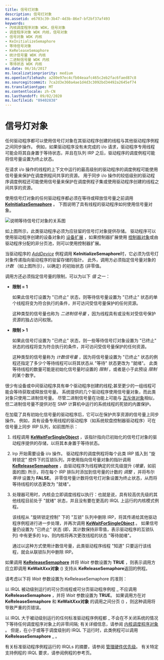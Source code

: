 ```yaml
---
title: 信号灯对象
description: 信号灯对象
ms.assetid: e6703c39-3b47-4d3b-86e7-bf2bf37af493
keywords:
- 内核调度程序对象 WDK，信号对象
- 调度程序对象 WDK 内核，信号对象
- 信号对象 WDK 内核
- KeInitializeSemaphore
- 等待信号对象
- KeReleaseSemaphore
- 统计信号量 WDK 内核
- 二进制信号量 WDK 内核
- 等待状态 WDK 内核
ms.date: 06/16/2017
ms.localizationpriority: medium
ms.openlocfilehash: a280e97ec4cfb04eaafc465c2eb2fac6faed87c8
ms.sourcegitcommit: 7ca2d3e360a4ae1d4d3c3092bd34492a2645ef74
ms.translationtype: MT
ms.contentlocale: zh-CN
ms.lasthandoff: 09/02/2020
ms.locfileid: "89402838"
---
```

# <a name="semaphore-objects"></a>信号灯对象





任何驱动程序都可以使用信号灯对象在其驱动程序创建的线程与其他驱动程序例程之间同步操作。 例如，如果驱动程序没有未完成的 i/o 请求，驱动程序专用线程可能会将其自身置于等待状态，并且在队列 IRP 之后，驱动程序的调度例程可能将信号量设置为终止状态。

在请求 i/o 操作的线程的上下文中运行的最高级别的驱动程序的调度例程可能使用信号量来保护在调度例程间共享的资源。 用于同步 i/o 操作的较低级别的驱动程序调度例程还可能使用信号量来保护在调度例程子集或使用驱动程序创建的线程之间共享的资源。

使用信号灯对象的任何驱动程序都必须在等待或释放信号量之前调用 [**KeInitializeSemaphore**](/windows-hardware/drivers/ddi/wdm/nf-wdm-keinitializesemaphore) 。 下图说明了具有线程的驱动程序如何使用信号量对象。

![说明等待信号灯对象的关系图](images/3semobj.png)

如上图所示，此类驱动程序必须为应驻留的信号灯对象提供存储。 驱动程序可以使用驱动程序创建的设备对象的 [设备扩展](device-extensions.md) ，如果控制器扩展使用 [控制器对象](./introduction-to-controller-objects.md)或由驱动程序分配的非分页池，则可以使用控制器扩展。

当驱动程序的 [*AddDevice*](/windows-hardware/drivers/ddi/wdm/nc-wdm-driver_add_device) 例程调用 **KeInitializeSemaphore**时，它必须为信号灯对象传递指向驱动程序的驻留存储的指针。 此外，调用方必须指定信号量对象的 *计数* （如上图所示），以确定) 的初始状态 (非零值。

调用方还必须指定信号量的限制，可以为以下 *值* 之一：

-   **限制 = 1**

    如果此信号灯设置为 "已终止" 状态，则等待信号量设置为 "已终止" 状态的单个线程将变为符合执行的条件，并可访问受信号量保护的任何资源。

    这种类型的信号量也称为 *二进制信号量* ，因为线程具有或没有对受信号保护资源的独占访问权限。

-   **限制 &gt; 1**

    如果此信号灯设置为 "已终止" 状态，则一些等待信号灯对象设置为 "已终止" 状态的线程将变为符合执行的条件，并可访问受信号量保护的任何资源。

    这种类型的信号量称为 *计数信号量* ，因为将信号量设置为 "已终止" 状态的例程还指定了多少个等待线程可以将其状态从 "等待" 状态更改为 "就绪"。 此类等待线程的数量可能是初始化信号量时设置的 *限制* ，或者是小于此预设 *限制*的某个数字。

很少有设备或中间驱动程序具有单个驱动程序创建的线程;甚至更少的一组线程可能会等待获取或释放信号量。 系统提供的几个驱动程序使用信号量对象，而此类对象只使用二进制信号量。 尽管二进制信号量在功能上可能与 [互斥体对象](introduction-to-mutex-objects.md)相似，但二进制信号量不提供对在 SMP 计算机中运行的系统线程的死锁的内置保护。

在加载了具有初始化信号量的驱动程序后，它可以在保护共享资源的信号量上同步操作。 例如，具有设备专用线程的驱动程序（如系统软盘控制器驱动程序）可在信号量上同步 IRP 队列，如前图所示：

1.  线程调用 [**KeWaitForSingleObject**](/windows-hardware/drivers/ddi/wdm/nf-wdm-kewaitforsingleobject) ，该指针指向已初始化的信号灯对象的驱动程序提供的存储，以将其本身置于等待状态。

2.  Irp 开始需要设备 i/o 操作。 驱动程序的调度例程将每个此类 IRP 插入到 "旋转锁定" 控件下的互锁队列，并使用指向信号量对象的指针调用 [**KeReleaseSemaphore**](/windows-hardware/drivers/ddi/wdm/nf-wdm-kereleasesemaphore) ，由驱动程序为线程确定的优先级提升 (*增量*，如前面的图) 所示，将在每个 IRP 排队时添加到信号量的计数的 *调整* ，并将布尔 *等待* 设置为 **FALSE**。 非零信号量计数将信号灯对象设置为终止状态，从而将等待线程的状态更改为 "就绪"。

3.  处理器可用时，内核会立即调度线程以执行：也就是说，具有较高优先级的其他线程目前处于 "就绪" 状态，并且没有要在更高的 IRQL 上运行的内核模式例程。

    该线程从 "旋转锁定控制" 下的 "互锁" 队列中删除 IRP，将其传递给其他驱动程序例程进行进一步处理，并再次调用 [**KeWaitForSingleObject**](/windows-hardware/drivers/ddi/wdm/nf-wdm-kewaitforsingleobject) 。 如果信号量仍设置为 "已终止" 状态 (即，其计数保持非零值，表示驱动程序的互锁队列) 中有更多的 Irp，则内核将再次更改线程的状态 "等待就绪"。

    通过以这种方式使用计数信号量，此类驱动程序线程 "知道" 只要运行该线程，就会从联锁队列中删除 IRP。

如果调用 [**KeReleaseSemaphore**](/windows-hardware/drivers/ddi/wdm/nf-wdm-kereleasesemaphore) 并将 *Wait* 参数设置为 **TRUE** ，则表示调用方应立即调用 **KeWait*Xxx*对象** () 支持从 **KeReleaseSemaphore**返回的例程。

请考虑以下将 *Wait* 参数设置为 KeReleaseSemaphore 的准则：

以 IRQL 被动级别运行的可分页线程或可分页驱动程序例程 \_ 不应调用 **KeReleaseSemaphore** ，并将 *Wait* 参数设置为 **TRUE**。 如果调用方在对 **KeReleaseSemaphore** 和 **KeWait*Xxx*对象** 的调用之间分页 () ，则这种调用将导致严重的页错误。

以 IRQL 大于被动级别运行的任何标准驱动程序例程都 \_ 不会在不关闭系统的情况下等待任何调度程序对象上的非零间隔; 有关详细信息，请参阅 [内核调度程序对象](./introduction-to-kernel-dispatcher-objects.md) 。 但是，在小于或等于调度级别的 IRQL 下运行时，此类例程可以调用 **KeReleaseSemaphore** \_ 。

有关标准驱动程序例程运行的 IRQLs 的摘要，请参阅 [管理硬件优先级](managing-hardware-priorities.md)。 有关特定支持例程的 IRQL 要求，请参阅例程的参考页。

 

